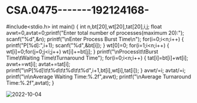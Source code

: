 # CSA.0475-------192124168-
#include<stdio.h>
int main()
{
int n,bt[20],wt[20],tat[20],i,j; 
float avwt=0,avtat=0;printf("Enter total number of processes(maximum 20):");
scanf("%d",&n);
printf("\nEnter Process Burst Time\n");
for(i=0;i<n;i++)
{
printf("P[%d]:",i+1);
scanf("%d",&bt[i]);
}
wt[0]=0;
for(i=1;i<n;i++)
{
wt[i]=0;for(j=0;j<i;j++)
wt[i]+=bt[j];
}
printf("\nProcess\t\tBurst Time\tWaiting Time\tTurnaround Time");
for(i=0;i<n;i++)
{
tat[i]=bt[i]+wt[i];
avwt+=wt[i];
avtat+=tat[i];
printf("\nP[%d]\t\t%d\t\t%d\t\t%d",i+1,bt[i],wt[i],tat[i]);
} 
avwt/=i;
avtat/=i;
printf("\n\nAverage Waiting Time:%.2f",avwt);
printf("\nAverage Turnaround Time:%.2f",avtat);
}
 
![2022-10-04](https://user-images.githubusercontent.com/112381194/193773940-d38e986a-0133-4b42-8b88-3e9250dd4498.png)
